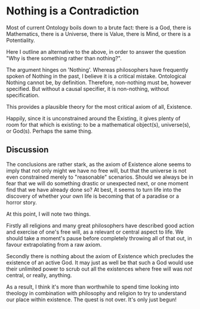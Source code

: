 # Nothing is a Contradiction

Most of current Ontology boils down to a brute fact: there is a God, there is Mathematics, there is a Universe, there is Value, there is Mind, or there is a Potentiality.

Here I outline an alternative to the above, in order to answer the question "Why is there something rather than nothing?".

The argument hinges on 'Nothing'. Whereas philosophers have frequently spoken of Nothing in the past, I believe it is a critical mistake. Ontological Nothing cannot be, by definition. Therefore, non-nothing must be, however specified. But without a causal specifier, it is non-nothing, without specification.

This provides a plausible theory for the most critical axiom of all, Existence.

Happily, since it is unconstrained around the Existing, it gives plenty of room for that which is existing: to be a mathematical object(s), universe(s), or God(s). Perhaps the same thing.

## Discussion

The conclusions are rather stark, as the axiom of Existence alone seems to imply that not only might we have no free will, but that the universe is not even constrained merely to "reasonable" scenarios. Should we always be in fear that we will do something drastic or unexpected next, or one moment find that we have already done so? At best, it seems to turn life into the discovery of whether your own life is becoming that of a paradise or a horror story.

At this point, I will note two things.

Firstly all religions and many great philosophers have described good action and exercise of one's free will, as a relevant or central aspect to life. We should take a moment's pause before completely throwing all of that out, in favour extrapolating from a raw axiom.

Secondly there is nothing about the axiom of Existence which precludes the existence of an active God. It may just as well be that such a God would use their unlimited power to scrub out all the existences where free will was *not* central, or really, anything.

As a result, I think it's more than worthwhile to spend time looking into theology in combination with philosophy and religion to try to understand our place within existence. The quest is not over. It's only just begun!
